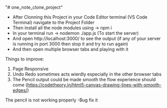 "# one_note_clone_project"

- After Clonning this Project in your Code Editor terminal (VS Code Terminal) navigate to the Project Folder
- Then install all the node modules using -> npm i
- In your terminal run -> nodemon ./app.js (To start the server)
- And open http://localhost:3000/ to see the output (if any of your server is running in port 3000 then stop it and try to run again)
- And then open multiple browser tabs and playing with it

Things to improve:

1.  Page Responsive
2.  Undo Redo sometimes acts wierdly especially in the other browser tabs
3.  The Pencil output could be made smooth the flow experience should come (https://codetheory.in/html5-canvas-drawing-lines-with-smooth-edges/)

The pencil is not working properly -Bug fix it
